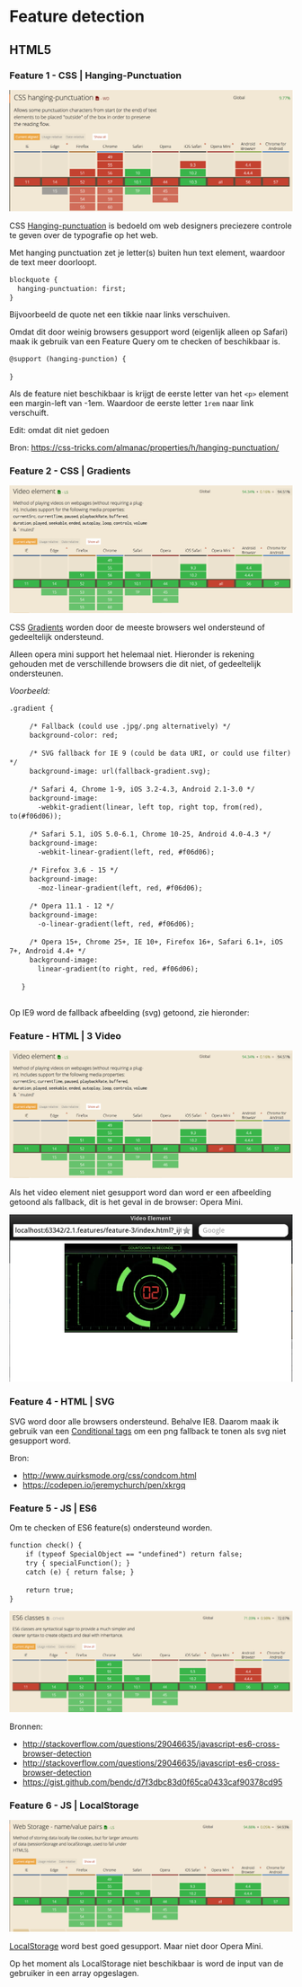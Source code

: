 # Feature detection

## HTML5

### Feature 1 - CSS | Hanging-Punctuation

  ![alt text](readme_images/1.png "Can i use")
  
  CSS [Hanging-punctuation](https://css-tricks.com/almanac/properties/h/hanging-punctuation/)
  is bedoeld om web designers preciezere controle te geven over de typografie op het web.
  
  Met hanging punctuation zet je letter(s) buiten hun text element, waardoor de text meer doorloopt.
   
  ```
  blockquote {
    hanging-punctuation: first;
  }
  ```
  
  Bijvoorbeeld de quote net een tikkie naar links verschuiven.
  
  Omdat dit door weinig browsers gesupport word (eigenlijk alleen op Safari) maak ik gebruik van een Feature
  Query om te checken of beschikbaar is.
  
  ```
  @support (hanging-punction) {
  
  }
  ```   
  
  Als de feature niet beschikbaar is krijgt de eerste letter van het ``<p>`` element een margin-left van -1em. Waardoor de eerste letter ``1rem`` naar link verschuift. 
  
  Edit: omdat dit niet gedoen
  
  Bron: https://css-tricks.com/almanac/properties/h/hanging-punctuation/
  
### Feature 2 - CSS | Gradients
 
  ![alt text](readme_images/f3.png "Can i use")
 
 CSS [Gradients](https://css-tricks.com/css3-gradients/) worden door de meeste browsers wel ondersteund of gedeeltelijk ondersteund.
 
 Alleen opera mini support het helemaal niet. Hieronder is rekening gehouden met de verschillende browsers die dit niet, of gedeeltelijk
 ondersteunen.
 
 *Voorbeeld:*
 
 ```
 .gradient {
      
      /* Fallback (could use .jpg/.png alternatively) */
      background-color: red;
    
      /* SVG fallback for IE 9 (could be data URI, or could use filter) */
      background-image: url(fallback-gradient.svg); 
    
      /* Safari 4, Chrome 1-9, iOS 3.2-4.3, Android 2.1-3.0 */
      background-image:
        -webkit-gradient(linear, left top, right top, from(red), to(#f06d06));
      
      /* Safari 5.1, iOS 5.0-6.1, Chrome 10-25, Android 4.0-4.3 */
      background-image:
        -webkit-linear-gradient(left, red, #f06d06);
    
      /* Firefox 3.6 - 15 */
      background-image:
        -moz-linear-gradient(left, red, #f06d06);
    
      /* Opera 11.1 - 12 */
      background-image:
        -o-linear-gradient(left, red, #f06d06);
    
      /* Opera 15+, Chrome 25+, IE 10+, Firefox 16+, Safari 6.1+, iOS 7+, Android 4.4+ */
      background-image:
        linear-gradient(to right, red, #f06d06);
    
    }
    
```

Op IE9 word de fallback afbeelding (svg) getoond, zie hieronder:

### Feature - HTML | 3 Video

![alt text](readme_images/f3.png)

Als het video element niet gesupport word dan word er een afbeelding getoond als fallback, dit is het geval in de browser: Opera Mini.

![alt text](readme_images/f3-opera.png)

### Feature 4 - HTML | SVG

SVG word door alle browsers ondersteund. Behalve IE8. Daarom maak ik gebruik van een
[Conditional tags](http://www.quirksmode.org/css/condcom.html) om een png fallback te tonen als svg niet gesupport word.

Bron: 

- http://www.quirksmode.org/css/condcom.html
- https://codepen.io/jeremychurch/pen/xkrgq

### Feature 5 - JS | ES6 

Om te checken of ES6 feature(s) ondersteund worden.

```
function check() {
    if (typeof SpecialObject == "undefined") return false;
    try { specialFunction(); }
    catch (e) { return false; }

    return true;
}
```

![alt text](readme_images/f5.png)

Bronnen:
- http://stackoverflow.com/questions/29046635/javascript-es6-cross-browser-detection
- http://stackoverflow.com/questions/29046635/javascript-es6-cross-browser-detection
- https://gist.github.com/bendc/d7f3dbc83d0f65ca0433caf90378cd95


### Feature 6 - JS | LocalStorage

![alt text](readme_images/6.png)

[LocalStorage]() word best goed gesupport. Maar niet door Opera Mini. 
 
 Op het moment als LocalStorage niet beschikbaar is word de input van de gebruiker in een array opgeslagen.
 


